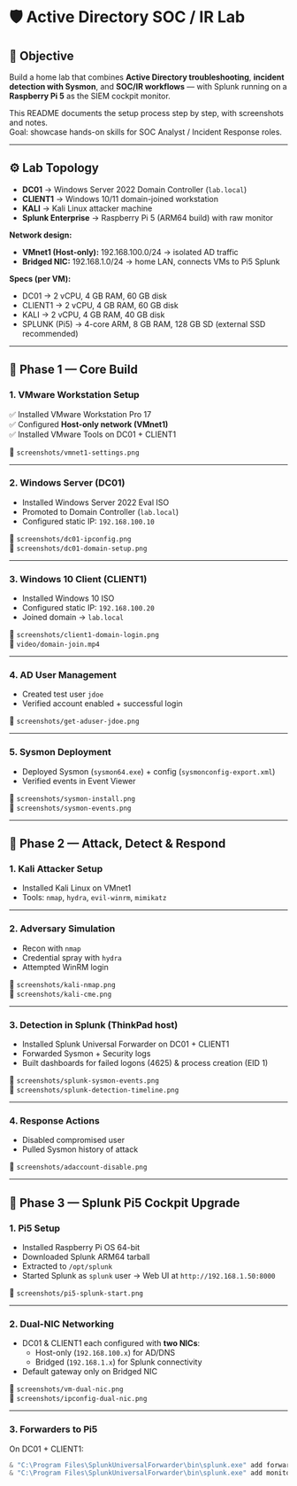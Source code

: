 # 🛡️ Active Directory SOC / IR Lab

## 🎯 Objective
Build a home lab that combines **Active Directory troubleshooting**, **incident detection with Sysmon**, and **SOC/IR workflows** — with Splunk running on a **Raspberry Pi 5** as the SIEM cockpit monitor.

This README documents the setup process step by step, with screenshots and notes.  
Goal: showcase hands-on skills for SOC Analyst / Incident Response roles.

---

## ⚙️ Lab Topology

- **DC01** → Windows Server 2022 Domain Controller (`lab.local`)
- **CLIENT1** → Windows 10/11 domain-joined workstation
- **KALI** → Kali Linux attacker machine
- **Splunk Enterprise** → Raspberry Pi 5 (ARM64 build) with raw monitor

**Network design:**  
- **VMnet1 (Host-only):** 192.168.100.0/24 → isolated AD traffic  
- **Bridged NIC:** 192.168.1.0/24 → home LAN, connects VMs to Pi5 Splunk  

**Specs (per VM):**
- DC01 → 2 vCPU, 4 GB RAM, 60 GB disk  
- CLIENT1 → 2 vCPU, 4 GB RAM, 60 GB disk  
- KALI → 2 vCPU, 4 GB RAM, 40 GB disk  
- SPLUNK (Pi5) → 4-core ARM, 8 GB RAM, 128 GB SD (external SSD recommended)

---

## 🚀 Phase 1 — Core Build

### 1. VMware Workstation Setup
✅ Installed VMware Workstation Pro 17  
✅ Configured **Host-only network (VMnet1)**  
✅ Installed VMware Tools on DC01 + CLIENT1  

📸 `screenshots/vmnet1-settings.png`

---

### 2. Windows Server (DC01)
- Installed Windows Server 2022 Eval ISO  
- Promoted to Domain Controller (`lab.local`)  
- Configured static IP: `192.168.100.10`

📸 `screenshots/dc01-ipconfig.png`  
📸 `screenshots/dc01-domain-setup.png`

---

### 3. Windows 10 Client (CLIENT1)
- Installed Windows 10 ISO  
- Configured static IP: `192.168.100.20`  
- Joined domain → `lab.local`  

📸 `screenshots/client1-domain-login.png`  
🎥 `video/domain-join.mp4`

---

### 4. AD User Management
- Created test user `jdoe`  
- Verified account enabled + successful login  

📸 `screenshots/get-aduser-jdoe.png`

---

### 5. Sysmon Deployment
- Deployed Sysmon (`sysmon64.exe`) + config (`sysmonconfig-export.xml`)  
- Verified events in Event Viewer  

📸 `screenshots/sysmon-install.png`  
📸 `screenshots/sysmon-events.png`

---

## 🚀 Phase 2 — Attack, Detect & Respond

### 1. Kali Attacker Setup
- Installed Kali Linux on VMnet1  
- Tools: `nmap`, `hydra`, `evil-winrm`, `mimikatz`

---

### 2. Adversary Simulation
- Recon with `nmap`  
- Credential spray with `hydra`  
- Attempted WinRM login  

📸 `screenshots/kali-nmap.png`  
📸 `screenshots/kali-cme.png`

---

### 3. Detection in Splunk (ThinkPad host)
- Installed Splunk Universal Forwarder on DC01 + CLIENT1  
- Forwarded Sysmon + Security logs  
- Built dashboards for failed logons (4625) & process creation (EID 1)  

📸 `screenshots/splunk-sysmon-events.png`  
📸 `screenshots/splunk-detection-timeline.png`

---

### 4. Response Actions
- Disabled compromised user  
- Pulled Sysmon history of attack  

📸 `screenshots/adaccount-disable.png`

---

## 🚀 Phase 3 — Splunk Pi5 Cockpit Upgrade

### 1. Pi5 Setup
- Installed Raspberry Pi OS 64-bit  
- Downloaded Splunk ARM64 tarball  
- Extracted to `/opt/splunk`  
- Started Splunk as `splunk` user → Web UI at `http://192.168.1.50:8000`

📸 `screenshots/pi5-splunk-start.png`

---

### 2. Dual-NIC Networking
- DC01 & CLIENT1 each configured with **two NICs**:
  - Host-only (`192.168.100.x`) for AD/DNS
  - Bridged (`192.168.1.x`) for Splunk connectivity  
- Default gateway only on Bridged NIC  

📸 `screenshots/vm-dual-nic.png`  
📸 `screenshots/ipconfig-dual-nic.png`

---

### 3. Forwarders to Pi5
On DC01 + CLIENT1:
```powershell
& "C:\Program Files\SplunkUniversalForwarder\bin\splunk.exe" add forward-server 192.168.1.50:9997 -auth admin:YOURPASS
& "C:\Program Files\SplunkUniversalForwarder\bin\splunk.exe" add monitor "C:\Windows\System32\winevt\Logs\Microsoft-Windows-Sysmon%4Operational.evtx" -index sysmon -sourcetype=XmlWinEventLog:Microsoft-Windows-Sysmon/Operational -auth admin:YOURPASS
